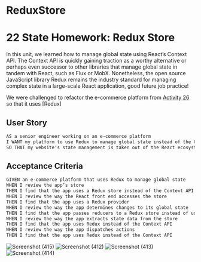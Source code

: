 # ReduxStore

# 22 State Homework: Redux Store



In this unit, we learned how to manage global state using React’s Context API. The Context API is quickly gaining traction as a worthy alternative or perhaps even successor to other libraries that manage global state in tandem with React, such as Flux or MobX. Nonetheless, the open source JavaScript library Redux remains the industry standard for managing complex state in a large-scale React application, good future job practice!

We were challenged to refactor the e-commerce platform from [Activity 26](../01-Activities/26-Stu_Actions-Reducers/Unsolved) so that it uses [Redux]
## User Story

```md
AS a senior engineer working on an e-commerce platform
I WANT my platform to use Redux to manage global state instead of the Context API
SO THAT my website's state management is taken out of the React ecosystem
```

## Acceptance Criteria

```md
GIVEN an e-commerce platform that uses Redux to manage global state
WHEN I review the app’s store
THEN I find that the app uses a Redux store instead of the Context API
WHEN I review the way the React front end accesses the store
THEN I find that the app uses a Redux provider
WHEN I review the way the app determines changes to its global state
THEN I find that the app passes reducers to a Redux store instead of using the Context API
WHEN I review the way the app extracts state data from the store
THEN I find that the app uses Redux instead of the Context API
WHEN I review the way the app dispatches actions
THEN I find that the app uses Redux instead of the Context API
```
![Screenshot (415)](https://user-images.githubusercontent.com/83887301/141009587-3da99c55-a05c-429f-8df0-334875c0570e.png)
![Screenshot (412)](https://user-images.githubusercontent.com/83887301/141009590-8d98dc5f-9ca9-4cde-8be9-22e277942bd7.png)
![Screenshot (413)](https://user-images.githubusercontent.com/83887301/141009591-09f0d8e4-6fe2-4554-863b-2c5e9e1dfb1d.png)
![Screenshot (414)](https://user-images.githubusercontent.com/83887301/141009592-01ae1b6a-b237-4be6-94c8-e7777c450c13.png)
